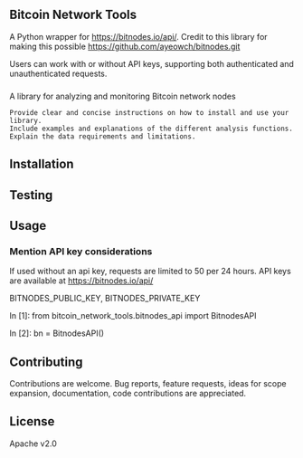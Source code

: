 
## Bitcoin Network Tools

A Python wrapper for https://bitnodes.io/api/. 
Credit to this library for making this possible https://github.com/ayeowch/bitnodes.git

Users can work with or without API keys, supporting both authenticated and unauthenticated requests.

###
A library for analyzing and monitoring Bitcoin network nodes

    Provide clear and concise instructions on how to install and use your library.
    Include examples and explanations of the different analysis functions.
    Explain the data requirements and limitations.


## Installation 

## Testing

## Usage    

### Mention API key considerations 
If used without an api key, requests are limited to 50 per 24 hours. API keys are available at 
https://bitnodes.io/api/

BITNODES_PUBLIC_KEY, BITNODES_PRIVATE_KEY

In [1]: from bitcoin_network_tools.bitnodes_api import BitnodesAPI

In [2]: bn = BitnodesAPI() 

## Contributing 

Contributions are welcome. Bug reports, feature requests, ideas for scope expansion, documentation, code contributions are appreciated. 

## License 

Apache v2.0
